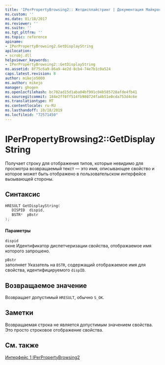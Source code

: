 ```yaml
---
title: 'IPerPropertyBrowsing2:: Жетдисплайстринг | Документация Майкрософт'
ms.custom: ''
ms.date: 01/18/2017
ms.reviewer: ''
ms.suite: ''
ms.tgt_pltfrm: ''
ms.topic: reference
apiname:
- IPerPropertyBrowsing2.GetDisplayString
apilocation:
- scrobj.dll
helpviewer_keywords:
- IPerPropertyBrowsing2::GetDisplayString
ms.assetid: 8f75c6a9-86a9-4e2d-8cb4-74e7b1c0a524
caps.latest.revision: 8
author: mikejo5000
ms.author: mikejo
manager: ghogen
ms.openlocfilehash: bc702ad15d1aba04bf991c04b585728afde4fb41
ms.sourcegitcommit: 184e2ff0ff514fb980724fa4b51e0cda753d4c6e
ms.translationtype: MT
ms.contentlocale: ru-RU
ms.lasthandoff: 10/18/2019
ms.locfileid: "72571450"
---
```

# <a name="iperpropertybrowsing2getdisplaystring"></a>IPerPropertyBrowsing2::GetDisplayString
Получает строку для отображения типов, которые невидимо для просмотра возвращаемый текст — это имя, описывающее свойство и которое может быть отображено в пользовательском интерфейсе вызывающей стороны.  
  
## <a name="syntax"></a>Синтаксис  
  
```cpp
HRESULT GetDisplayString(  
   DISPID  dispid,  
   BSTR*  pBstr  
);  
```  
  
#### <a name="parameters"></a>Параметры  
 `dispid`  
 окне Идентификатор диспетчеризации свойства, отображаемое имя которого запрошено.  
  
 `pBstr`  
 заполняет Указатель на `BSTR`, содержащий отображаемое имя для свойства, идентифицируемого `dispID`.  
  
## <a name="return-value"></a>Возвращаемое значение  
 Возвращает допустимый `HRESULT`, обычно `S_OK`.  
  
## <a name="remarks"></a>Заметки  
 Возвращаемая строка не является допустимым значением свойства. Это просто строковое отображение свойства.  
  
## <a name="see-also"></a>См. также  
 [Интерфейс 1 IPerPropertyBrowsing2](../../winscript/reference/iperpropertybrowsing2-interface-1.md)